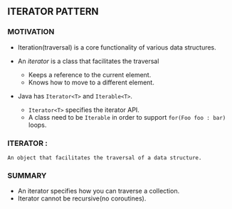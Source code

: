 ## ITERATOR PATTERN

### MOTIVATION

- Iteration(traversal) is a core functionality of various data structures.

- An *iterator* is a class that facilitates the traversal

    - Keeps a reference to the current element.
    - Knows how to move to a different element.

- Java has ```Iterator<T>``` and ```Iterable<T>```.
    
  - ```Iterator<T>``` specifies the iterator API.
  - A class need to be ```Iterable``` in order to support ```for(Foo foo : bar)``` loops.

### ITERATOR :
    An object that facilitates the traversal of a data structure.

### SUMMARY

- An iterator specifies how you can traverse a collection.
- Iterator cannot be recursive(no coroutines).